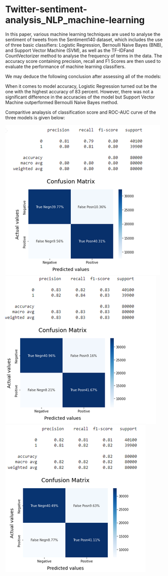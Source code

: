 # Twitter-sentiment-analysis_NLP_machine-learning

In this paper, various machine learning techniques are used to analyse the sentiment of tweets from the Sentiment140 dataset, which includes the use of three basic
classifiers: Logistic Regression, Bernoulli Naive Bayes (BNB), and Support Vector Machine (SVM), as well as the TF-IDFand CountVectorizer method to analyse the frequency of terms in the data. The accuracy score containing precision, recall and F1 Scores are then used to evaluate the performance of machine learning classifiers.

We may deduce the following conclusion after assessing all of the models: 

When it comes to model accuracy, Logistic Regression turned out be the one with the highest
accuracy of 83 percent. However, there was not a significant difference in the accuracies of the model but Support Vector Machine outperformed Bernoulli Naive Bayes method.

Comparitive analaysis of classification score and ROC-AUC curve of the three models is given below:

![Bernoulli Naive Bayes](https://github.com/bushranajeeb/Twitter-sentiment-analysis_NLP_machine-learning/blob/main/Results_BNB.PNG)
![Logistic Regression](https://github.com/bushranajeeb/Twitter-sentiment-analysis_NLP_machine-learning/blob/main/Results_LR.PNG)
![Support Vector Machine](https://github.com/bushranajeeb/Twitter-sentiment-analysis_NLP_machine-learning/blob/main/Results_SVM.PNG)
